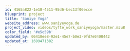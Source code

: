 ```yaml
---
id: 4165a822-1e10-4511-95d6-bec13f06ecce
blueprint: project
title: 'Saniye Yoga'
website_address: www.saniyeyoga.de
project_video: videos/tyfte_work_saniyeyoga/master.m3u8
color_field: '#e5c59b'
updated_by: 06410ee8-92e1-45e7-b0e3-9fd7e0400442
updated_at: 1699471382
---
```

